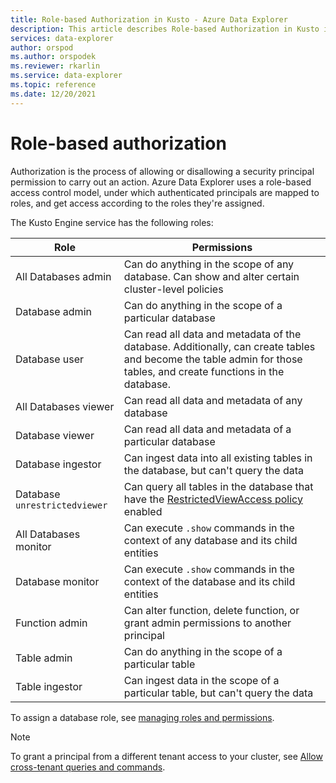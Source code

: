 ```yaml
---
title: Role-based Authorization in Kusto - Azure Data Explorer
description: This article describes Role-based Authorization in Kusto in Azure Data Explorer.
services: data-explorer
author: orspod
ms.author: orspodek
ms.reviewer: rkarlin
ms.service: data-explorer
ms.topic: reference
ms.date: 12/20/2021
---
```

# Role-based authorization

Authorization is the process of allowing or disallowing a security principal permission to carry out an action.
Azure Data Explorer uses a role-based access control model, under which authenticated principals are mapped to roles, and get access according to the roles they're assigned.

The Kusto Engine service has the following roles:

|Role |Permissions |
|---|---|
|All Databases admin |Can do anything in the scope of any database. Can show and alter certain cluster-level policies |
|Database admin|Can do anything in the scope of a particular database  |
|Database user |Can read all data and metadata of the database. Additionally, can create tables and become the table admin for those tables, and create functions in the database.|
|All Databases viewer |Can read all data and metadata of any database  |
|Database viewer |Can read all data and metadata of a particular database |
|Database ingestor |Can ingest data into all existing tables in the database, but can't query the data |
|Database `unrestrictedviewer` |Can query all tables in the database that have the [RestrictedViewAccess policy](../show-table-restricted-view-access-policy-command.md) enabled |
|All Databases monitor |Can execute `.show` commands in the context of any database and its child entities |
|Database monitor |Can execute `.show` commands in the context of the database and its child entities  |
|Function admin |Can alter function, delete function, or grant admin permissions to another principal |
|Table admin |Can do anything in the scope of a particular table |
|Table ingestor |Can ingest data in the scope of a particular table, but can't query the data |

To assign a database role, see [managing roles and permissions](../security-roles.md#managing-database-security-roles).

> [!NOTE]
> To grant a principal from a different tenant access to your cluster, see [Allow cross-tenant queries and commands](../../../cross-tenant-query-and-commands.md).